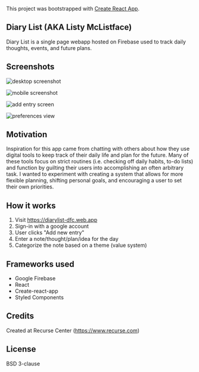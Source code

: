 This project was bootstrapped with [Create React App](https://github.com/facebook/create-react-app).

## Diary List (AKA Listy McListface)

Diary List is a single page webapp hosted on Firebase used to track daily thoughts, events, and future plans. 

## Screenshots

![desktop screenshot](https://raw.githubusercontent.com/dorafc/DiaryList/master/screenshots/Lifey_McLifeface_1.png)

![mobile screenshot](https://raw.githubusercontent.com/dorafc/DiaryList/master/screenshots/Lifey_McLifeface_2.png)

![add entry screen](https://raw.githubusercontent.com/dorafc/DiaryList/master/screenshots/Lifey_McLifeface_3.png)

![preferences view](https://raw.githubusercontent.com/dorafc/DiaryList/master/screenshots/Lifey_McLifeface_4.png)

## Motivation

Inspiration for this app came from chatting with others about how they use digital tools to keep track of their daily life and plan for the future. Many of these tools focus on strict routines (i.e. checking off daily habits, to-do lists) and function by guilting their users into accomplishing an often arbitrary task. I wanted to experiment with creating a system that allows for more flexible planning, shifting personal goals, and encouraging a user to set their own priorities.

## How it works

1. Visit https://diarylist-dfc.web.app
2. Sign-in with a google account
3. User clicks "Add new entry"
4. Enter a note/thought/plan/idea for the day
5. Categorize the note based on a theme (value system)

## Frameworks used

* Google Firebase
* React
* Create-react-app
* Styled Components

## Credits

Created at Recurse Center (https://www.recurse.com)

## License
 
BSD 3-clause